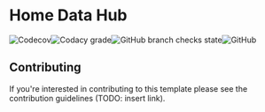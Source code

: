 # Home Data Hub
![Codecov](https://img.shields.io/codecov/c/gh/akboyd88/home-data-hub?style=for-the-badge)![Codacy grade](https://img.shields.io/codacy/grade/edf4c2fe523641ad919790e3a16c2fd7?style=for-the-badge)![GitHub branch checks state](https://img.shields.io/github/checks-status/akboyd88/home-data-hub/master?style=for-the-badge)![GitHub](https://img.shields.io/github/license/akboyd88/home-data-hub?style=for-the-badge)

## Contributing

If you're interested in contributing to this template please see the contribution guidelines (TODO: insert link).

